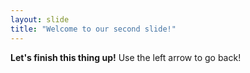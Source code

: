 ```yaml
---
layout: slide
title: "Welcome to our second slide!"
---
```

**Let's finish this thing up!**
Use the left arrow to go back!
